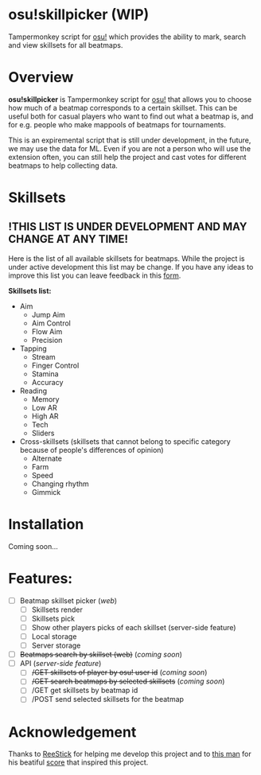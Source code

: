 # osu!skillpicker (WIP)

Tampermonkey script for [osu!](osu.ppy.sh) which provides the ability to mark, search and view skillsets for all beatmaps.

# Overview

**osu!skillpicker** is Tampermonkey script for [osu!](osu.ppy.sh) that allows you to choose how much of a beatmap corresponds to a certain skillset. This can be useful both for casual players who want to find out what a beatmap is, and for e.g. people who make mappools of beatmaps for tournaments. 

This is an expiremental script that is still under development, in the future, we may use the data for ML. Even if you are not a person who will use the extension often, you can still help the project and cast votes for different beatmaps to help collecting data.

# Skillsets

## !THIS LIST IS UNDER DEVELOPMENT AND MAY CHANGE AT ANY TIME!

Here is the list of all available skillsets for beatmaps. While the project is under active development this list may be change. If you have any ideas to improve this list you can leave feedback in this [form]().


**Skillsets list:**

- Aim
  - Jump Aim
  - Aim Control
  - Flow Aim
  - Precision
- Tapping
  - Stream
  - Finger Control
  - Stamina
  - Accuracy
- Reading
  - Memory
  - Low AR
  - High AR
  - Tech
  - Sliders
- Cross-skillsets (skillsets that cannot belong to specific category because of people's differences of opinion)
  - Alternate
  - Farm
  - Speed
  - Changing rhythm
  - Gimmick

# Installation

Coming soon...

# Features:
- [ ] Beatmap skillset picker (*web*)
  - [ ] Skillsets render
  - [ ] Skillsets pick
  - [ ] Show other players picks of each skillset (server-side feature)
  - [ ] Local storage
  - [ ] Server storage
- [ ] ~~Beatmaps search by skillset (web)~~ (*coming soon*)
- [ ] API (*server-side feature*)
  - [ ] ~~/GET skillsets of player by osu! user id~~ (*coming soon*)
  - [ ] ~~/GET search beatmaps by selected skillsets~~ (*coming soon*)
  - [ ] /GET get skillsets by beatmap id
  - [ ] /POST send selected skillsets for the beatmap

# Acknowledgement

Thanks to [ReeStick](https://github.com/ReeStick) for helping me develop this project and to [this man](https://osu.ppy.sh/users/9269034) for his beatiful [score](https://osu.ppy.sh/scores/1777987420) that inspired this project.
